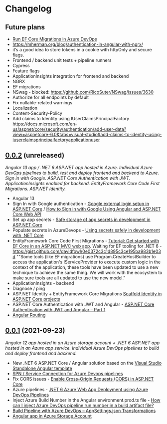 # Changelog

## Future plans
- [Run EF Core Migrations in Azure DevOps]
- https://mherman.org/blog/authentication-in-angular-with-ngrx/
- it’s a good idea to store tokens in a cookie with httpOnly and secure flags.
- Frontend / backend unit tests + pipeline runners
- Cypress
- Feature flags
- ApplicationInsights integration for frontend and backend
- NGRX
- EF migrations
- NSwag - blocked: https://github.com/RicoSuter/NSwag/issues/3630
- Authorize for all endpoints by default
- Fix nullable-related warnings
- Localization
- Content-Security-Policy
- Add claims to Identity using IUserClaimsPrincipalFactory<ApplicationUser> https://docs.microsoft.com/en-us/aspnet/core/security/authentication/add-user-data?view=aspnetcore-6.0&tabs=visual-studio#add-claims-to-identity-using-iuserclaimsprincipalfactoryapplicationuser

## [0.0.2] (unreleased)
*Angular 13 app / .NET 6 ASP<span>.NET</span> app hosted in Azure. Individual Azure DevOps pipelines to build, test and deploy frontend and backend to Azure. Sign in with Google. ASP<span>.NET</span> Core Authentication with JWT. ApplicationInsights enabled for backend. EntityFramework Core Code First Migrations. ASP<span>.NET</span> Identity.*


- Angular 13 
- Sign In with Google authentication - [Google external login setup in ASP.NET Core] / [How to Sign in with Google Using Angular and ASP.NET Core Web API]
- Set up app secrets - [Safe storage of app secrets in development in ASP.NET Core]
- Populate secrets in AzureDevops - [Using secrets safely in development with .NET Core]
- EntityFramework Core Code First Migrations - [Tutorial: Get started with EF Core in an ASP.NET MVC web app]. 
Waiting for EF tooling for .NET 6 - https://gist.github.com/davidfowl/0e0372c3c1d895c3ce195ba983b1e03d ""Some tools (like EF migrations) use Program.CreateHostBuilder to access the application's IServiceProvider to execute custom logic in the context of the application, these tools have been updated to use a new technique to achieve the same thing. We will work with the ecosystem to make sure tools are all updated to use the new model."
- ApplicationInsights - backend
- Diagnose / ping
- ASP<span>.NET</span> Identity + EntityFramework Core Migrations [Scaffold Identity in ASP.NET Core projects]
- ASP<span>.NET</span> Core Authentication with JWT and Angular - [ASP.NET Core Authentication with JWT and Angular – Part 1]
- [Angular Routing]

## [0.0.1] (2021-09-23)
*Angular 12 app hosted in an Azure storage account + .NET 6 ASP.NET app hosted in an Azure app service. Individual Azure DevOps pipelines to build and deploy frontend and backend.*

- New .NET 6 ASP.NET Core / Angular solution based on the [Visual Studio Standalone Angular template]
- [SPN / Service Connection for Azure Devops pipelines]
- Fix CORS issues - [Enable Cross-Origin Requests (CORS) in ASP.NET Core]
- Azure pipelines - [.NET 6 Azure Web App Deployment using Azure DevOps Pipelines]
- Inject Azure Build Number in the Angular environment.prod.ts file - [How can I inject Azure DevOps pipeline run number in a build artifact file?]
- [Build Pipeline with Azure DevOps – AppSettings.json Transformations] 
- [Angular app in Azure Storage Account]





[0.0.1]: https://github.com/dopoto/TheMenu/releases/tag/0.0.1
[0.0.2]: https://github.com/dopoto/TheMenu/compare/0.0.1...0.0.2


[Visual Studio Standalone Angular template]: https://docs.microsoft.com/en-us/visualstudio/javascript/tutorial-asp-net-core-with-angular?view=vs-2022
[SPN / Service Connection for Azure Devops pipelines]: https://subhankarsarkar.com/simple-way-to-create-spn-and-service-connection-for-azure-devops-pipelines/
[Enable Cross-Origin Requests (CORS) in ASP.NET Core]: https://docs.microsoft.com/en-us/aspnet/core/security/cors?view=aspnetcore-6.0
[.NET 6 Azure Web App Deployment using Azure DevOps Pipelines]: https://subhankarsarkar.com/dot-net6-azure-web-app-deployment-using-azure-devops-pipeline/
[How can I inject Azure DevOps pipeline run number in a build artifact file?]: https://stackoverflow.com/questions/69278412/how-can-i-inject-azure-devops-pipeline-run-number-in-a-build-artifact-file
[Angular app in Azure Storage Account]: https://ppolyzos.com/2019/01/18/publish-an-angular-web-app-to-azure-using-github-azuredevops-azure-storage-account/
[Build Pipeline with Azure DevOps – AppSettings.json Transformations]: https://adilraza.ie/2-build-pipeline-with-azure-devops-appsettings-json-transformations/
[Google external login setup in ASP.NET Core]: https://docs.microsoft.com/en-us/aspnet/core/security/authentication/social/google-logins?view=aspnetcore-5.0
[How to Sign in with Google Using Angular and ASP.NET Core Web API]: https://code-maze.com/how-to-sign-in-with-google-angular-aspnet-webapi/
[Safe storage of app secrets in development in ASP.NET Core]: https://docs.microsoft.com/en-us/aspnet/core/security/app-secrets?view=aspnetcore-6.0&tabs=windows#enable-secret-storage
[Using secrets safely in development with .NET Core]: https://samlearnsazure.blog/2020/06/17/using-secrets-safely-in-development-with-net-core/
[Tutorial: Get started with EF Core in an ASP.NET MVC web app]: https://docs.microsoft.com/en-us/aspnet/core/data/ef-mvc/intro?view=aspnetcore-6.0
[ASP.NET Core Identity]: https://docs.microsoft.com/en-us/aspnet/core/security/authentication/scaffold-identity?view=aspnetcore-6.0&tabs=visual-studio#scaffold-identity-into-a-razor-project-without-existing-authorization
[Scaffold Identity in ASP.NET Core projects]: https://docs.microsoft.com/en-us/aspnet/core/security/authentication/scaffold-identity?view=aspnetcore-6.0&tabs=visual-studio#scaffold-identity-into-a-razor-project-without-existing-authorization
[Run EF Core Migrations in Azure DevOps]: https://dotnetthoughts.net/run-ef-core-migrations-in-azure-devops/
[ASP.NET Core Authentication with JWT and Angular – Part 1]: https://code-maze.com/authentication-aspnetcore-jwt-1/
[Angular Routing]: https://angular.io/guide/router